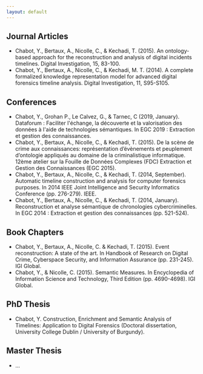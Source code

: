 ```yaml
---
layout: default
---
```


## Journal Articles

* Chabot, Y., Bertaux, A., Nicolle, C., & Kechadi, T. (2015). An ontology-based approach for the reconstruction and analysis of digital incidents timelines. Digital Investigation, 15, 83-100.
* Chabot, Y., Bertaux, A., Nicolle, C., & Kechadi, M. T. (2014). A complete formalized knowledge representation model for advanced digital forensics timeline analysis. Digital Investigation, 11, S95-S105.

## Conferences

* Chabot, Y., Grohan P., Le Calvez, G., & Tarnec, C (2019, January). Dataforum : Faciliter l'échange, la découverte et la valorisation des données à l'aide de technologies sémantiques. In EGC 2019 : Extraction et gestion des connaissances.
* Chabot, Y., Bertaux, A., Nicolle, C., & Kechadi, T. (2015). De la scène de crime aux connaissances: représentation d’évènements et peuplement d’ontologie appliqués au domaine de la criminalistique informatique. 12ème atelier sur la Fouille de Données Complexes (FDC) Extraction et Gestion des Connaissances (EGC 2015).
* Chabot, Y., Bertaux, A., Nicolle, C., & Kechadi, T. (2014, September). Automatic timeline construction and analysis for computer forensics purposes. In 2014 IEEE Joint Intelligence and Security Informatics Conference (pp. 276-279). IEEE.
* Chabot, Y., Bertaux, A., Nicolle, C., & Kechadi, T. (2014, January). Reconstruction et analyse sémantique de chronologies cybercriminelles. In EGC 2014 : Extraction et gestion des connaissances (pp. 521-524).


## Book Chapters

* Chabot, Y., Bertaux, A., Nicolle, C. & Kechadi, T. (2015). Event reconstruction: A state of the art. In Handbook of Research on Digital Crime, Cyberspace Security, and Information Assurance (pp. 231-245). IGI Global.
* Chabot, Y., & Nicolle, C. (2015). Semantic Measures. In Encyclopedia of Information Science and Technology, Third Edition (pp. 4690-4698). IGI Global.

## PhD Thesis

* Chabot, Y. Construction, Enrichment and Semantic Analysis of Timelines: Application to Digital Forensics (Doctoral dissertation, University College Dublin / University of Burgundy).

## Master Thesis

* ...